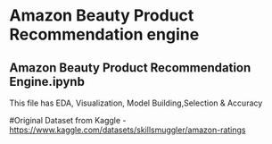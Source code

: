 # Amazon Beauty Product Recommendation engine

## Amazon Beauty Product Recommendation Engine.ipynb
This file has EDA, Visualization, Model Building,Selection & Accuracy

#Original Dataset from Kaggle - 
https://www.kaggle.com/datasets/skillsmuggler/amazon-ratings
